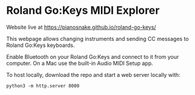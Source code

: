 # Roland Go:Keys MIDI Explorer

Website live at https://pianosnake.github.io/roland-go-keys/ 

This webpage allows changing instruments and sending CC messages to Roland Go:Keys keyboards. 

Enable Bluetooth on your Roland Go:Keys and connect to it from your computer. On a Mac use the built-in Audio MIDI Setup app. 

To host locally, download the repo and start a web server locally with: 
```
python3 -m http.server 8000
```
